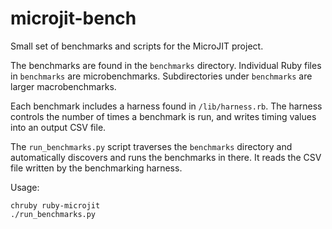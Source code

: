 microjit-bench
==============

Small set of benchmarks and scripts for the MicroJIT project.

The benchmarks are found in the `benchmarks` directory. Individual Ruby files
in `benchmarks` are microbenchmarks. Subdirectories under `benchmarks` are
larger macrobenchmarks.

Each benchmark includes a harness found in `/lib/harness.rb`. The harness
controls the number of times a benchmark is run, and writes timing values
into an output CSV file.

The `run_benchmarks.py` script traverses the `benchmarks` directory and
automatically discovers and runs the benchmarks in there. It reads the
CSV file written by the benchmarking harness.

Usage:
```
chruby ruby-microjit
./run_benchmarks.py
```
